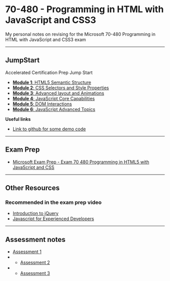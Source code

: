 # 70-480 - Programming in HTML with JavaScript and CSS3

My personal notes on revising for the Microsoft 70-480 Programming in HTML with JavaScript and CSS3 exam

---

## JumpStart

Accelerated Certification Prep Jump Start

- [**Module 1**: HTML5 Semantic Structure](./jumpstart/1-semantic-structure.md#readme)
- [**Module 2**: CSS Selectors and Style Properties](./jumpstart/2-css-selectors.md#readme)
- [**Module 3**: Advanced layout and Animations](./jumpstart/3-layout-and-animations.md#readme)
- [**Module 4**: JavaScript Core Capabilities](./jumpstart/4-js-core-capabilities.md#readme)
- [**Module 5**: DOM Interactions](./jumpstart/5-dom-interations.md#readme)
- [**Module 6**: JavaScript Advanced Topics](./jumpstart/6-js-advanced.md#readme)

**Useful links**

- [Link to github for some demo code](https://github.com/codefoster/codeshow)

---

## Exam Prep

- [Microsoft Exam Prep - Exam 70 480 Programming in HTML5 with JavaScript and CSS](./other-resources/exam-prep-vid.md#readme)

---

## Other Resources

### Recommended in the exam prep video

- [Introduction to jQuery](./other-resources/intro-to-jquery.md#readme)
- [Javascript for Experienced Developers](./other-resources/js-for-experienced-developers.md#readme)

---

## Assessment notes

- [Assessment 1](./other-resources/assessments/assessment-1.md#readme)
- - [Assessment 2](./other-resources/assessments/assessment-2.md#readme)
- - [Assessment 3](./other-resources/assessments/assessment-3.md#readme)